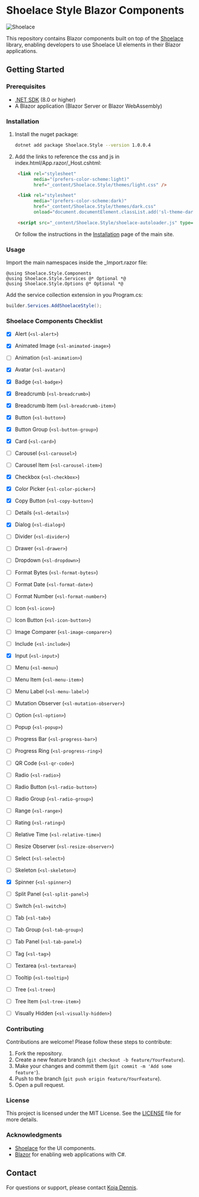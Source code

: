 # Shoelace Style Blazor Components

![Shoelace](https://shoelace.style/assets/images/wordmark.svg)

This repository contains Blazor components built on top of the [Shoelace](https://shoelace.style) library, enabling developers to use Shoelace UI elements in their Blazor applications.

## Getting Started

### Prerequisites

- [.NET SDK](https://dotnet.microsoft.com/download) (8.0 or higher)
- A Blazor application (Blazor Server or Blazor WebAssembly)

### Installation

1. Install the nuget package:

   ```bash
   dotnet add package Shoelace.Style --version 1.0.0.4
   ```

2. Add the links to reference the css and js in index.html/App.razor/_Host.cshtml:

   ```html
    <link rel="stylesheet"
          media="(prefers-color-scheme:light)"
          href="_content/Shoelace.Style/themes/light.css" />
   
    <link rel="stylesheet"
          media="(prefers-color-scheme:dark)"
          href="_content/Shoelace.Style/themes/dark.css"
          onload="document.documentElement.classList.add('sl-theme-dark');" />
   ```

   ``` html
    <script src="_content/Shoelace.Style/shoelace-autoloader.js" type="module"></script>
   ```

   Or follow the instructions in the [Installation](https://shoelace.style/getting-started/installation) page of the main site.

### Usage

Import the main namespaces inside the _Import.razor file:

``` cshtml
@using Shoelace.Style.Components
@using Shoelace.Style.Services @* Optional *@
@using Shoelace.Style.Options @* Optional *@
```

Add the service collection extension in you Program.cs:

``` cs
builder.Services.AddShoelaceStyle();
```

### Shoelace Components Checklist

- [X] Alert (`<sl-alert>`)
- [X] Animated Image (`<sl-animated-image>`)
- [ ] Animation (`<sl-animation>`)
- [X] Avatar (`<sl-avatar>`)
- [X] Badge (`<sl-badge>`)
- [X] Breadcrumb (`<sl-breadcrumb>`)
- [X] Breadcrumb Item (`<sl-breadcrumb-item>`)
- [X] Button (`<sl-button>`)
- [X] Button Group (`<sl-button-group>`)
- [X] Card (`<sl-card>`)
- [ ] Carousel (`<sl-carousel>`)
- [ ] Carousel Item (`<sl-carousel-item>`)
- [X] Checkbox (`<sl-checkbox>`)
- [X] Color Picker (`<sl-color-picker>`)
- [X] Copy Button (`<sl-copy-button>`)
- [ ] Details (`<sl-details>`)
- [X] Dialog (`<sl-dialog>`)
- [ ] Divider (`<sl-divider>`)
- [ ] Drawer (`<sl-drawer>`)
- [ ] Dropdown (`<sl-dropdown>`)
- [ ] Format Bytes (`<sl-format-bytes>`)
- [ ] Format Date (`<sl-format-date>`)
- [ ] Format Number (`<sl-format-number>`)
- [ ] Icon (`<sl-icon>`)
- [ ] Icon Button (`<sl-icon-button>`)
- [ ] Image Comparer (`<sl-image-comparer>`)
- [ ] Include (`<sl-include>`)
- [X] Input (`<sl-input>`)
- [ ] Menu (`<sl-menu>`)
- [ ] Menu Item (`<sl-menu-item>`)
- [ ] Menu Label (`<sl-menu-label>`)
- [ ] Mutation Observer (`<sl-mutation-observer>`)
- [ ] Option (`<sl-option>`)
- [ ] Popup (`<sl-popup>`)
- [ ] Progress Bar (`<sl-progress-bar>`)
- [ ] Progress Ring (`<sl-progress-ring>`)
- [ ] QR Code (`<sl-qr-code>`)
- [ ] Radio (`<sl-radio>`)
- [ ] Radio Button (`<sl-radio-button>`)
- [ ] Radio Group (`<sl-radio-group>`)
- [ ] Range (`<sl-range>`)
- [ ] Rating (`<sl-rating>`)
- [ ] Relative Time (`<sl-relative-time>`)
- [ ] Resize Observer (`<sl-resize-observer>`)
- [ ] Select (`<sl-select>`)
- [ ] Skeleton (`<sl-skeleton>`)
- [X] Spinner (`<sl-spinner>`)
- [ ] Split Panel (`<sl-split-panel>`)
- [ ] Switch (`<sl-switch>`)
- [ ] Tab (`<sl-tab>`)
- [ ] Tab Group (`<sl-tab-group>`)
- [ ] Tab Panel (`<sl-tab-panel>`)
- [ ] Tag (`<sl-tag>`)
- [ ] Textarea (`<sl-textarea>`)
- [ ] Tooltip (`<sl-tooltip>`)
- [ ] Tree (`<sl-tree>`)
- [ ] Tree Item (`<sl-tree-item>`)
- [ ] Visually Hidden (`<sl-visually-hidden>`)


### Contributing

Contributions are welcome! Please follow these steps to contribute:

1. Fork the repository.
2. Create a new feature branch (`git checkout -b feature/YourFeature`).
3. Make your changes and commit them (`git commit -m 'Add some feature'`).
4. Push to the branch (`git push origin feature/YourFeature`).
5. Open a pull request.

### License

This project is licensed under the MIT License. See the [LICENSE](https://github.com/Denny09310/Shoelace.Style/blob/master/LICENSE.txt) file for more details.

### Acknowledgments

- [Shoelace](https://shoelace.style) for the UI components.
- [Blazor](https://dotnet.microsoft.com/apps/aspnet/web-apps/blazor) for enabling web applications with C#.

## Contact

For questions or support, please contact [Koja Dennis](mailto:k.denny2000@gmail.com).